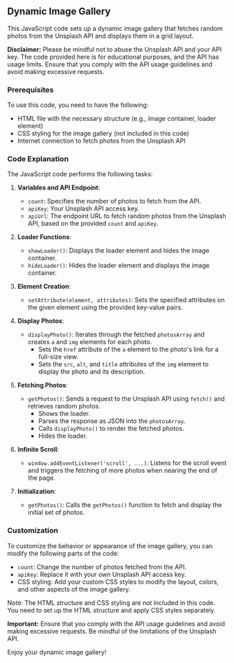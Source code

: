 ## Dynamic Image Gallery

This JavaScript code sets up a dynamic image gallery that fetches random photos from the Unsplash API and displays them in a grid layout.

**Disclaimer:** Please be mindful not to abuse the Unsplash API and your API key. The code provided here is for educational purposes, and the API has usage limits. Ensure that you comply with the API usage guidelines and avoid making excessive requests.

### Prerequisites

To use this code, you need to have the following:

- HTML file with the necessary structure (e.g., image container, loader element)
- CSS styling for the image gallery (not included in this code)
- Internet connection to fetch photos from the Unsplash API

### Code Explanation

The JavaScript code performs the following tasks:

1. **Variables and API Endpoint**:
   - `count`: Specifies the number of photos to fetch from the API.
   - `apiKey`: Your Unsplash API access key.
   - `apiUrl`: The endpoint URL to fetch random photos from the Unsplash API, based on the provided `count` and `apiKey`.

2. **Loader Functions**:
   - `showLoader()`: Displays the loader element and hides the image container.
   - `hideLoader()`: Hides the loader element and displays the image container.

3. **Element Creation**:
   - `setAttribute(element, attributes)`: Sets the specified attributes on the given element using the provided key-value pairs.

4. **Display Photos**:
   - `displayPhoto()`: Iterates through the fetched `photosArray` and creates `a` and `img` elements for each photo.
     - Sets the `href` attribute of the `a` element to the photo's link for a full-size view.
     - Sets the `src`, `alt`, and `title` attributes of the `img` element to display the photo and its description.

5. **Fetching Photos**:
   - `getPhotos()`: Sends a request to the Unsplash API using `fetch()` and retrieves random photos.
     - Shows the loader.
     - Parses the response as JSON into the `photosArray`.
     - Calls `displayPhoto()` to render the fetched photos.
     - Hides the loader.

6. **Infinite Scroll**:
   - `window.addEventListener('scroll', ...)`: Listens for the scroll event and triggers the fetching of more photos when nearing the end of the page.

7. **Initialization**:
   - `getPhotos()`: Calls the `getPhotos()` function to fetch and display the initial set of photos.

### Customization

To customize the behavior or appearance of the image gallery, you can modify the following parts of the code:
- `count`: Change the number of photos fetched from the API.
- `apiKey`: Replace it with your own Unsplash API access key.
- CSS styling: Add your custom CSS styles to modify the layout, colors, and other aspects of the image gallery.

Note: The HTML structure and CSS styling are not included in this code. You need to set up the HTML structure and apply CSS styles separately.

**Important:** Ensure that you comply with the API usage guidelines and avoid making excessive requests. Be mindful of the limitations of the Unsplash API.

Enjoy your dynamic image gallery!
